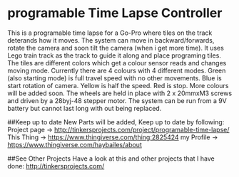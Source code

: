 # programable Time Lapse Controller
This is a programable time lapse for a Go-Pro where tiles on the track deterands how it moves. The system can move in backward/forwards, rotate the camera and soon tilt the camera (when i get more time). It uses Lego train track as the track to guide it along and place programing tiles. The tiles are different colors which get a colour sensor reads and changes moving mode.
Currently there are 4 colours with 4 different modes. Green (also starting mode) is full travel speed with no other movements. Blue is start rotation of camera. Yellow is half the speed. Red is stop. More colours will be added soon.
The wheels are held in place with 2 x 20mmxM3 screws and driven by a 28byj-48 stepper motor. The system can be run from a 9V battery but cannot last long with out being replaced.

##Keep up to date
New Parts will be added, Keep up to date by following:
Project page -> http://tinkersprojects.com/project/programable-time-lapse/
This Thing -> https://www.thingiverse.com/thing:2825424
my Profile -> https://www.thingiverse.com/haybailes/about

##See Other Projects
Have a look at this and other projects that I have done: http://tinkersprojects.com/
